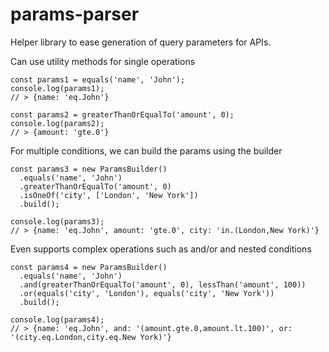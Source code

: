 # params-parser
Helper library to ease generation of query parameters for APIs. 

Can use utility methods for single operations
```
const params1 = equals('name', 'John');
console.log(params1);
// > {name: 'eq.John'}

const params2 = greaterThanOrEqualTo('amount', 0);
console.log(params2);
// > {amount: 'gte.0'}
```

For multiple conditions, we can build the params using the builder
```
const params3 = new ParamsBuilder()
  .equals('name', 'John')
  .greaterThanOrEqualTo('amount', 0)
  .isOneOf('city', ['London', 'New York'])
  .build();

console.log(params3);
// > {name: 'eq.John', amount: 'gte.0', city: 'in.(London,New York)'}
```

Even supports complex operations such as and/or and nested conditions
```
const params4 = new ParamsBuilder()
  .equals('name', 'John')
  .and(greaterThanOrEqualTo('amount', 0), lessThan('amount', 100))
  .or(equals('city', 'London'), equals('city', 'New York'))
  .build();

console.log(params4);
// > {name: 'eq.John', and: '(amount.gte.0,amount.lt.100)', or: '(city.eq.London,city.eq.New York)'}
```
